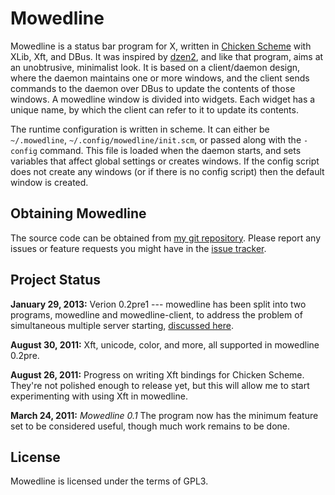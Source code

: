 Mowedline
=========

Mowedline is a status bar program for X, written in [Chicken
Scheme](http://www.call-cc.org/) with XLib, Xft, and DBus.  It was
inspired by [dzen2](https://github.com/robm/dzen), and like
that program, aims at an unobtrusive, minimalist look.  It is based on a
client/daemon design, where the daemon maintains one or more windows, and
the client sends commands to the daemon over DBus to update the contents
of those windows.  A mowedline window is divided into widgets.  Each
widget has a unique name, by which the client can refer to it to update
its contents.

The runtime configuration is written in scheme.  It can either be
`~/.mowedline`, `~/.config/mowedline/init.scm`, or passed along with
the `-config` command.  This file is loaded when the daemon starts,
and sets variables that affect global settings or creates windows.  If
the config script does not create any windows (or if there is no
config script) then the default window is created.


Obtaining Mowedline
-------------------

The source code can be obtained from
[my git repository](https://github.com/retroj/mowedline/). Please
report any issues or feature requests you might have in the
[issue tracker](https://github.com/retroj/mowedline/issues).

Project Status
--------------

__January 29, 2013:__ Verion 0.2pre1 --- mowedline has been split into two
programs, mowedline and mowedline-client, to address the problem of
simultaneous multiple server starting,
[discussed here](/blog/2013/01/28/mowedline-three-bugs).

__August 30, 2011:__ Xft, unicode, color, and more, all supported in
mowedline 0.2pre.

__August 26, 2011:__ Progress on writing Xft bindings for Chicken Scheme.
They're not polished enough to release yet, but this will allow me to
start experimenting with using Xft in mowedline.

__March 24, 2011:__ _Mowedline 0.1_ The program now has the minimum
feature set to be considered useful, though much work remains to be done.


License
-------

Mowedline is licensed under the terms of GPL3.
